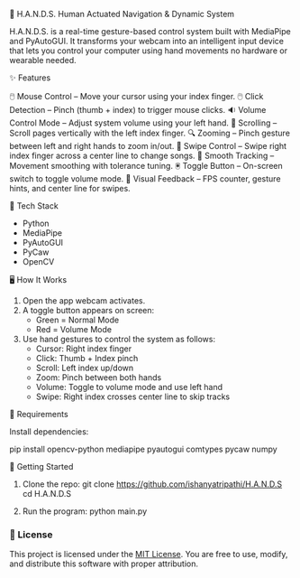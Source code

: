 
🤖 H.A.N.D.S. Human Actuated Navigation & Dynamic System

H.A.N.D.S. is a real-time gesture-based control system built with MediaPipe and PyAutoGUI.
It transforms your webcam into an intelligent input device that lets you control your computer
using hand movements no hardware or wearable needed.

✨ Features

🖱️ Mouse Control – Move your cursor using your index finger.
🖱️ Click Detection – Pinch (thumb + index) to trigger mouse clicks.
🔉 Volume Control Mode – Adjust system volume using your left hand.
📜 Scrolling – Scroll pages vertically with the left index finger.
🔍 Zooming – Pinch gesture between left and right hands to zoom in/out.
🎵 Swipe Control – Swipe right index finger across a center line to change songs.
🧠 Smooth Tracking – Movement smoothing with tolerance tuning.
🖲️ Toggle Button – On-screen switch to toggle volume mode.
📏 Visual Feedback – FPS counter, gesture hints, and center line for swipes.

🧰 Tech Stack

- Python
- MediaPipe
- PyAutoGUI
- PyCaw
- OpenCV

🖥️ How It Works

1. Open the app webcam activates.
2. A toggle button appears on screen:
   - Green = Normal Mode
   - Red = Volume Mode
3. Use hand gestures to control the system as follows:
   - Cursor: Right index finger
   - Click: Thumb + Index pinch
   - Scroll: Left index up/down
   - Zoom: Pinch between both hands
   - Volume: Toggle to volume mode and use left hand
   - Swipe: Right index crosses center line to skip tracks

🧪 Requirements

Install dependencies:

pip install opencv-python mediapipe pyautogui comtypes pycaw numpy

🚀 Getting Started

1. Clone the repo:
   git clone https://github.com/ishanyatripathi/H.A.N.D.S
   cd H.A.N.D.S

2. Run the program:
   python main.py
   
### 📄 License
This project is licensed under the [MIT License](./LICENSE).
You are free to use, modify, and distribute this software with proper attribution.
